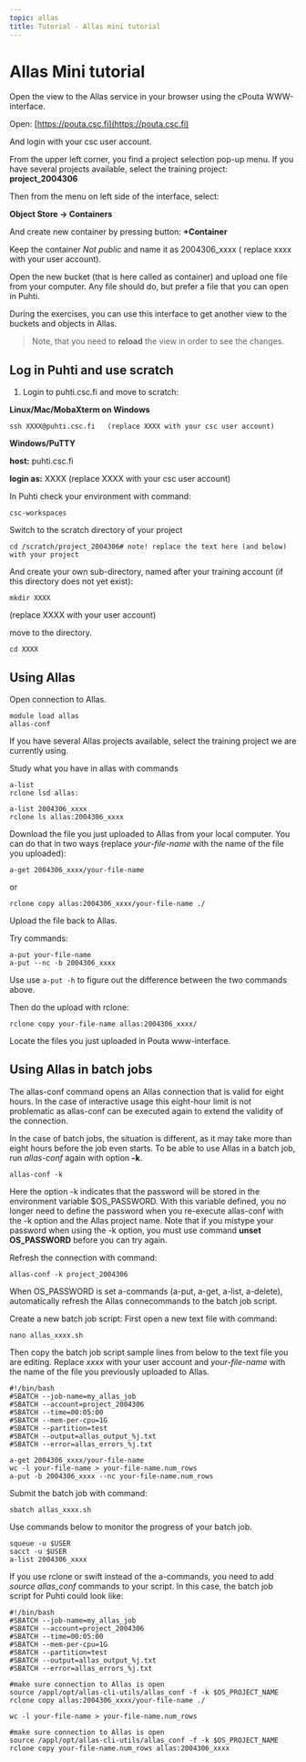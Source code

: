 ```yaml
---
topic: allas
title: Tutorial - Allas mini tutorial
---
```


# Allas Mini tutorial

Open the view to the Allas service in your browser using the cPouta WWW-interface.

Open: [https://pouta.csc.fi](https://pouta.csc.fi)

And login with your csc user account.

From the upper left corner, you find a project selection pop-up menu. If you have several projects available, select the
training project: **project_2004306**

Then from the menu on left side of the interface, select:

**Object Store -> Containers**

And create new container by pressing button: **+Container**

Keep the container _Not public_ and name it as 2004306_xxxx ( replace xxxx with your user account).

Open the new bucket (that is here called as container) and upload one file from your computer. 
Any file should do, but prefer a file that you can open in Puhti.

During the exercises, you can use this interface to get another view to the buckets and objects in Allas.
> Note, that you need to **reload** the view in order to see the changes.


## Log in Puhti and use scratch

1. Login to puhti.csc.fi and move to scratch:

**Linux/Mac/MobaXterm on Windows**
```text
ssh XXXX@puhti.csc.fi   (replace XXXX with your csc user account)
```

**Windows/PuTTY**

   **host:** puhti.csc.fi
 
   **login as:** XXXX  (replace XXXX with your csc user account)


In Puhti check your environment with command:
```text
csc-workspaces
```
Switch to the scratch directory of your project 
```text
cd /scratch/project_2004306# note! replace the text here (and below) with your project
```
And create your own sub-directory, named after your training account (if this directory does not yet exist):
```text
mkdir XXXX 
```
(replace XXXX with your user account)

move to the directory.
```text
cd XXXX
```

## Using Allas

Open connection to Allas. 
```text
module load allas
allas-conf 
```
If you have several Allas projects available, select the training project we are currently using.

Study what you have in allas with commands
```text
a-list
rclone lsd allas:

a-list 2004306_xxxx
rclone ls allas:2004306_xxxx
```

Download the file you just uploaded to Allas from your local computer.
You can do that in two ways (replace _your-file-name_ with the name of the file you uploaded):
```text
a-get 2004306_xxxx/your-file-name
```
or
```
rclone copy allas:2004306_xxxx/your-file-name ./
```

Upload the file back to Allas.

Try commands:

```text
a-put your-file-name
a-put --nc -b 2004306_xxxx 
```
Use use `a-put -h` to figure out the difference between the two commands above.

Then do the upload with rclone:
```text
rclone copy your-file-name allas:2004306_xxxx/
```
Locate the files you just uploaded in Pouta www-interface.

## Using Allas in batch jobs

The allas-conf command opens an Allas connection that is valid for eight hours. In the case of interactive usage this eight-hour limit is not problematic as allas-conf can be executed again to extend the validity of the connection.

In the case of batch jobs, the situation is different, as it may take more than eight hours before the job even starts. 
To be able to use Allas in a batch job, run _allas-conf_ again with option **-k**.
```text
allas-conf -k 
```
Here the option -k indicates that the password will be stored in the environment variable $OS_PASSWORD. With this variable defined, you no longer need to define the password when you re-execute allas-conf with the -k option and the Allas project name. Note that if you mistype your password when using the -k option, you must use command **unset OS_PASSWORD** before you can try again.

Refresh the connection with command:

```text
allas-conf -k project_2004306
```
When OS_PASSWORD is set a-commands (a-put, a-get, a-list, a-delete), automatically refresh the Allas connecommands to the batch job script.

Create a new batch job script:
First open a new text file with command:

```text
nano allas_xxxx.sh
```
Then copy the batch job script sample lines from below to the text file you are editing.
Replace _xxxx_ with your user account and _your-file-name_ with the name of the file you 
previously uploaded to Allas.

```text
#!/bin/bash
#SBATCH --job-name=my_allas_job
#SBATCH --account=project_2004306
#SBATCH --time=00:05:00
#SBATCH --mem-per-cpu=1G
#SBATCH --partition=test
#SBATCH --output=allas_output_%j.txt
#SBATCH --error=allas_errors_%j.txt

a-get 2004306_xxxx/your-file-name
wc -l your-file-name > your-file-name.num_rows
a-put -b 2004306_xxxx --nc your-file-name.num_rows
```
Submit the batch job with command:
```text
sbatch allas_xxxx.sh
```

Use commands below to monitor the progress of your batch job.
```text
squeue -u $USER
sacct -u $USER
a-list 2004306_xxxx
```

If you use rclone or swift instead of the a-commands, you need to add _source allas_conf_ commands to your script. 
In this case, the batch job script for Puhti could look like:
```text
#!/bin/bash
#SBATCH --job-name=my_allas_job
#SBATCH --account=project_2004306
#SBATCH --time=00:05:00
#SBATCH --mem-per-cpu=1G
#SBATCH --partition=test
#SBATCH --output=allas_output_%j.txt
#SBATCH --error=allas_errors_%j.txt

#make sure connection to Allas is open
source /appl/opt/allas-cli-utils/allas_conf -f -k $OS_PROJECT_NAME
rclone copy allas:2004306_xxxx/your-file-name ./

wc -l your-file-name > your-file-name.num_rows

#make sure connection to Allas is open
source /appl/opt/allas-cli-utils/allas_conf -f -k $OS_PROJECT_NAME
rclone copy your-file-name.num_rows allas:2004306_xxxx
```

